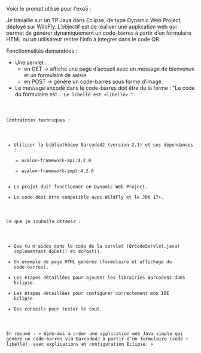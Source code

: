 Voici le prompt utilisé pour l'exo5 :


Je travaille sur un TP Java dans Eclipse, de type Dynamic Web Project, déployé sur WildFly.
L’objectif est de réaliser une application web qui permet de générer dynamiquement un code-barres à partir d’un formulaire HTML ou un utilisateur rentre l'info à integrer dans le code QR.

Fonctionnalités demandées :
 -  Une servlet :
     -  en GET → affiche une page d’accueil avec un message de bienvenue et un formulaire de saisie.
     -  en POST → génère un code-barres sous forme d’image.
 -  Le message encodé dans le code-barres doit être de la forme : "Le code du formulaire est <code>. Le libellé est <libellé>."

Contraintes techniques :
 -  Utiliser la bibliothèque Barcode4J (version 2.1) et ses dépendances :
     -  avalon-framework-api:4.2.0
     -  avalon-framework-impl:4.2.0
 -  Le projet doit fonctionner en Dynamic Web Project.
 -  Le code doit être compatible avec WildFly et le JDK 17+.

Ce que je souhaite obtenir :
 -  Que tu m'aides dans le code de la servlet (QrcodeServlet.java) implémentant doGet() et doPost().
 -  Un exemple de page HTML générée (formulaire et affichage du code-barres).
 -  Les étapes détaillées pour ajouter les librairies Barcode4J dans Eclipse.
 -  Les étapes détaillées pour configurer correctement mon IDE Eclipse
 -  Des conseils pour tester le tout.

En résumé :
« Aide-moi à créer une application web Java simple qui génère un code-barres via Barcode4J à partir d’un formulaire (code + libellé), avec explications et configuration Eclipse. »
